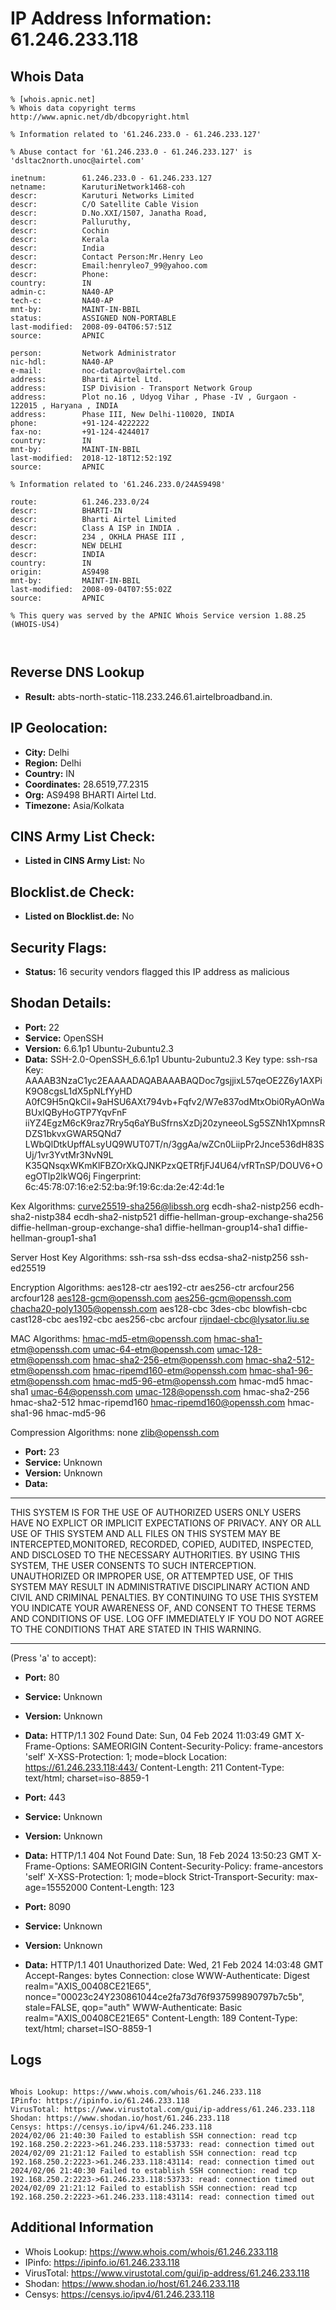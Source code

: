 # IP Address Information: 61.246.233.118

## Whois Data
```
% [whois.apnic.net]
% Whois data copyright terms    http://www.apnic.net/db/dbcopyright.html

% Information related to '61.246.233.0 - 61.246.233.127'

% Abuse contact for '61.246.233.0 - 61.246.233.127' is 'dsltac2north.unoc@airtel.com'

inetnum:        61.246.233.0 - 61.246.233.127
netname:        KaruturiNetwork1468-coh
descr:          Karuturi Networks Limited
descr:          C/O Satellite Cable Vision
descr:          D.No.XXI/1507, Janatha Road,
descr:          Palluruthy,
descr:          Cochin
descr:          Kerala
descr:          India
descr:          Contact Person:Mr.Henry Leo
descr:          Email:henryleo7_99@yahoo.com
descr:          Phone:
country:        IN
admin-c:        NA40-AP
tech-c:         NA40-AP
mnt-by:         MAINT-IN-BBIL
status:         ASSIGNED NON-PORTABLE
last-modified:  2008-09-04T06:57:51Z
source:         APNIC

person:         Network Administrator
nic-hdl:        NA40-AP
e-mail:         noc-dataprov@airtel.com
address:        Bharti Airtel Ltd.
address:        ISP Division - Transport Network Group
address:        Plot no.16 , Udyog Vihar , Phase -IV , Gurgaon - 122015 , Haryana , INDIA
address:        Phase III, New Delhi-110020, INDIA
phone:          +91-124-4222222
fax-no:         +91-124-4244017
country:        IN
mnt-by:         MAINT-IN-BBIL
last-modified:  2018-12-18T12:52:19Z
source:         APNIC

% Information related to '61.246.233.0/24AS9498'

route:          61.246.233.0/24
descr:          BHARTI-IN
descr:          Bharti Airtel Limited
descr:          Class A ISP in INDIA .
descr:          234 , OKHLA PHASE III ,
descr:          NEW DELHI
descr:          INDIA
country:        IN
origin:         AS9498
mnt-by:         MAINT-IN-BBIL
last-modified:  2008-09-04T07:55:02Z
source:         APNIC

% This query was served by the APNIC Whois Service version 1.88.25 (WHOIS-US4)



```
## Reverse DNS Lookup
- **Result:** abts-north-static-118.233.246.61.airtelbroadband.in.

## IP Geolocation:
- **City:** Delhi
- **Region:** Delhi
- **Country:** IN
- **Coordinates:** 28.6519,77.2315
- **Org:** AS9498 BHARTI Airtel Ltd.
- **Timezone:** Asia/Kolkata

## CINS Army List Check:
- **Listed in CINS Army List:** 
No

## Blocklist.de Check:
- **Listed on Blocklist.de:** 
No

## Security Flags:
- **Status:** 16 security vendors flagged this IP address as malicious

## Shodan Details:
- **Port:** 22
- **Service:** OpenSSH
- **Version:** 6.6.1p1 Ubuntu-2ubuntu2.3
- **Data:** SSH-2.0-OpenSSH_6.6.1p1 Ubuntu-2ubuntu2.3
Key type: ssh-rsa
Key: AAAAB3NzaC1yc2EAAAADAQABAAABAQDoc7gsjjixL57qeOE2Z6y1AXPiK9O8cgsL1dX5pNLfYyHD
A0fC9H5nQkCil+9aHSU6AXt794vb+Fqfv2/W7e837odMtxObi0RyAOnWaBUxIQByHoGTP7YqvFnF
iiYZ4EgzM6cK9raz7Rry5q6aYBuSfrnsXzDj20zyneeoLSg5SZNh1XpmnsRDZS1bkvxGWAR5QNd7
LWbQlDtkUpffALsyUQ9WUT07T/n/3ggAa/wZCn0LiipPr2Jnce536dH83SUj/1vr3YvtMr3NvN9L
K35QNsqxWKmKlFBZOrXkQJNKPzxQETRfjFJ4U64/vfRTnSP/DOUV6+OegOTlp2lkWQ6j
Fingerprint: 6c:45:78:07:16:e2:52:ba:9f:19:6c:da:2e:42:4d:1e

Kex Algorithms:
	curve25519-sha256@libssh.org
	ecdh-sha2-nistp256
	ecdh-sha2-nistp384
	ecdh-sha2-nistp521
	diffie-hellman-group-exchange-sha256
	diffie-hellman-group-exchange-sha1
	diffie-hellman-group14-sha1
	diffie-hellman-group1-sha1

Server Host Key Algorithms:
	ssh-rsa
	ssh-dss
	ecdsa-sha2-nistp256
	ssh-ed25519

Encryption Algorithms:
	aes128-ctr
	aes192-ctr
	aes256-ctr
	arcfour256
	arcfour128
	aes128-gcm@openssh.com
	aes256-gcm@openssh.com
	chacha20-poly1305@openssh.com
	aes128-cbc
	3des-cbc
	blowfish-cbc
	cast128-cbc
	aes192-cbc
	aes256-cbc
	arcfour
	rijndael-cbc@lysator.liu.se

MAC Algorithms:
	hmac-md5-etm@openssh.com
	hmac-sha1-etm@openssh.com
	umac-64-etm@openssh.com
	umac-128-etm@openssh.com
	hmac-sha2-256-etm@openssh.com
	hmac-sha2-512-etm@openssh.com
	hmac-ripemd160-etm@openssh.com
	hmac-sha1-96-etm@openssh.com
	hmac-md5-96-etm@openssh.com
	hmac-md5
	hmac-sha1
	umac-64@openssh.com
	umac-128@openssh.com
	hmac-sha2-256
	hmac-sha2-512
	hmac-ripemd160
	hmac-ripemd160@openssh.com
	hmac-sha1-96
	hmac-md5-96

Compression Algorithms:
	none
	zlib@openssh.com


- **Port:** 23
- **Service:** Unknown
- **Version:** Unknown
- **Data:** 
****************************************************************************
THIS SYSTEM IS FOR THE USE OF AUTHORIZED USERS ONLY
 USERS HAVE NO EXPLICT OR IMPLICIT EXPECTATIONS OF PRIVACY.
 ANY OR ALL USE OF THIS SYSTEM AND ALL FILES ON THIS SYSTEM
MAY BE INTERCEPTED,MONITORED, RECORDED, COPIED, AUDITED,
INSPECTED, AND DISCLOSED TO THE NECESSARY AUTHORITIES. BY
USING THIS SYSTEM, THE USER CONSENTS TO SUCH INTERCEPTION.
UNAUTHORIZED OR IMPROPER USE, OR ATTEMPTED USE, OF THIS
SYSTEM MAY RESULT IN ADMINISTRATIVE DISCIPLINARY ACTION AND
CIVIL AND CRIMINAL PENALTIES. BY CONTINUING TO USE THIS SYSTEM
YOU INDICATE YOUR AWARENESS OF, AND CONSENT TO THESE TERMS
AND CONDITIONS OF USE. LOG OFF IMMEDIATELY IF YOU DO NOT AGREE
TO THE CONDITIONS THAT ARE STATED IN THIS WARNING.
************************************************************************* 
(Press 'a' to accept):

- **Port:** 80
- **Service:** Unknown
- **Version:** Unknown
- **Data:** HTTP/1.1 302 Found
Date: Sun, 04 Feb 2024 11:03:49 GMT
X-Frame-Options: SAMEORIGIN
Content-Security-Policy: frame-ancestors 'self'
X-XSS-Protection: 1; mode=block
Location: https://61.246.233.118:443/
Content-Length: 211
Content-Type: text/html; charset=iso-8859-1



- **Port:** 443
- **Service:** Unknown
- **Version:** Unknown
- **Data:** HTTP/1.1 404 Not Found
Date: Sun, 18 Feb 2024 13:50:23 GMT
X-Frame-Options: SAMEORIGIN
Content-Security-Policy: frame-ancestors 'self'
X-XSS-Protection: 1; mode=block
Strict-Transport-Security: max-age=15552000
Content-Length: 123



- **Port:** 8090
- **Service:** Unknown
- **Version:** Unknown
- **Data:** HTTP/1.1 401 Unauthorized
Date: Wed, 21 Feb 2024 14:03:48 GMT
Accept-Ranges: bytes
Connection: close
WWW-Authenticate: Digest realm="AXIS_00408CE21E65", nonce="00023c24Y230861044ce2fa73d76f937599890797b7c5b", stale=FALSE, qop="auth"
WWW-Authenticate: Basic realm="AXIS_00408CE21E65"
Content-Length: 189
Content-Type: text/html; charset=ISO-8859-1



## Logs
```

Whois Lookup: https://www.whois.com/whois/61.246.233.118
IPinfo: https://ipinfo.io/61.246.233.118
VirusTotal: https://www.virustotal.com/gui/ip-address/61.246.233.118
Shodan: https://www.shodan.io/host/61.246.233.118
Censys: https://censys.io/ipv4/61.246.233.118
2024/02/06 21:40:30 Failed to establish SSH connection: read tcp 192.168.250.2:2223->61.246.233.118:53733: read: connection timed out
2024/02/09 21:21:12 Failed to establish SSH connection: read tcp 192.168.250.2:2223->61.246.233.118:43114: read: connection timed out
2024/02/06 21:40:30 Failed to establish SSH connection: read tcp 192.168.250.2:2223->61.246.233.118:53733: read: connection timed out
2024/02/09 21:21:12 Failed to establish SSH connection: read tcp 192.168.250.2:2223->61.246.233.118:43114: read: connection timed out

```
## Additional Information
- Whois Lookup: https://www.whois.com/whois/61.246.233.118
- IPinfo: https://ipinfo.io/61.246.233.118
- VirusTotal: https://www.virustotal.com/gui/ip-address/61.246.233.118
- Shodan: https://www.shodan.io/host/61.246.233.118
- Censys: https://censys.io/ipv4/61.246.233.118

